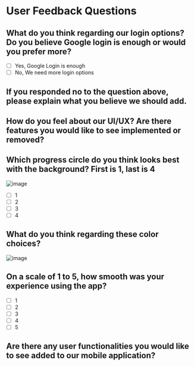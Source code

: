 # User Feedback Questions
## What do you think regarding our login options? Do you believe Google login is enough or would you prefer more?
- [ ] Yes, Google Login is enough
- [ ] No, We need more login options
## If you responded no to the question above, please explain what you believe we should add.
## How do you feel about our UI/UX? Are there features you would like to see implemented or removed?
## Which progress circle do you think looks best with the background? First is 1, last is 4
![image](https://github.com/ucsb-cs148-w24/project-pj12-appblocker/assets/91865075/8f547580-87bb-47bc-b99a-90328fb2430a)
- [ ] 1
- [ ] 2
- [ ] 3
- [ ] 4
## What do you think regarding these color choices?
![image](https://github.com/ucsb-cs148-w24/project-pj12-appblocker/assets/91865075/030f7b06-a3ef-4761-b21d-aa5f6f425be4)
## On a scale of 1 to 5, how smooth was your experience using the app?
- [ ] 1
- [ ] 2
- [ ] 3
- [ ] 4
- [ ] 5
## Are there any user functionalities you would like to see added to our mobile application?



